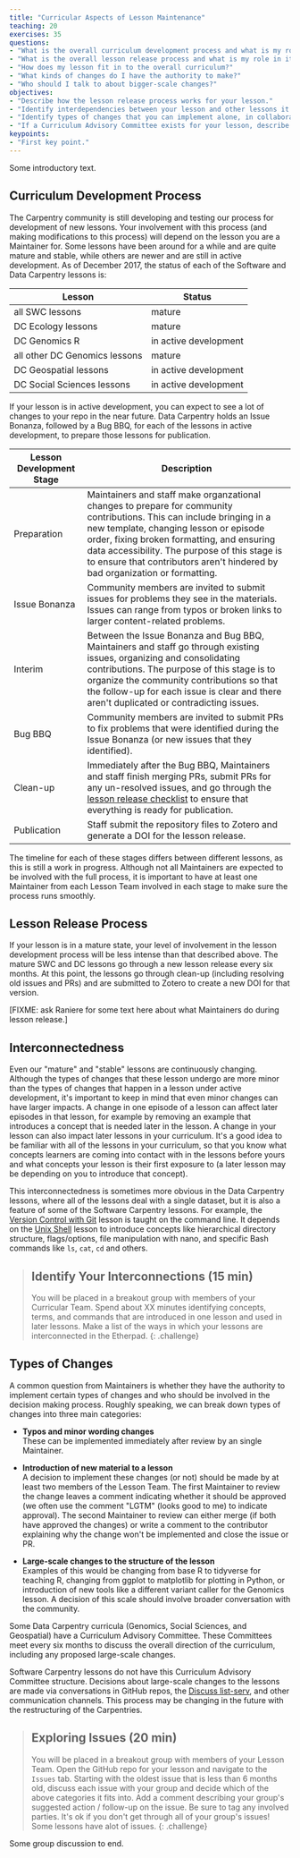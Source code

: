 ```yaml
---
title: "Curricular Aspects of Lesson Maintenance"
teaching: 20
exercises: 35
questions:
- "What is the overall curriculum development process and what is my role in it?"
- "What is the overall lesson release process and what is my role in it?"
- "How does my lesson fit in to the overall curriculum?"
- "What kinds of changes do I have the authority to make?"
- "Who should I talk to about bigger-scale changes?"
objectives:
- "Describe how the lesson release process works for your lesson."
- "Identify interdependencies between your lesson and other lessons it will be taught with."
- "Identify types of changes that you can implement alone, in collaboration with your Lesson Team, and after consulation with other community members."
- "If a Curriculum Advisory Committee exists for your lesson, describe their responsibilities and how to contact them."
keypoints:
- "First key point."
---
```


Some introductory text.

## Curriculum Development Process

The Carpentry community is still developing and testing our process
for development of new lessons. Your involvement with this process 
(and making modifications to this process) will depend on the lesson
you are a Maintainer for. Some lessons have been around for a while
and are quite mature and stable, while others are newer and are still in 
active development. As of December 2017, the status of each of the
Software and Data Carpentry lessons is:

| Lesson  | Status | 
| --------------- | ------ | 
| all SWC lessons | mature | 
| DC Ecology lessons | mature | 
| DC Genomics R | in active development | 
| all other DC Genomics lessons | mature | 
| DC Geospatial lessons | in active development |
| DC Social Sciences lessons | in active development |

If your lesson is in active development, you can expect to see a lot 
of changes to your repo in the near future. Data Carpentry holds an 
Issue Bonanza, followed by a Bug BBQ, for each of the lessons in 
active development, to prepare those lessons for publication. 

| Lesson Development Stage | Description |
| ---  | --- |
| Preparation | Maintainers and staff make organzational changes to prepare for community contributions. This can include bringing in a new template, changing lesson or episode order, fixing broken formatting, and ensuring data accessibility. The purpose of this stage is to ensure that contributors aren't hindered by bad organization or formatting. |
| Issue Bonanza | Community members are invited to submit issues for problems they see in the materials. Issues can range from typos or broken links to larger content-related problems.|
| Interim | Between the Issue Bonanza and Bug BBQ, Maintainers and staff go through existing issues, organizing and consolidating contributions. The purpose of this stage is to organize the community contributions so that the follow-up for each issue is clear and there aren't duplicated or contradicting issues. |
| Bug BBQ | Community members are invited to submit PRs to fix problems that were identified during the Issue Bonanza (or new issues that they identified).|
| Clean-up | Immediately after the Bug BBQ, Maintainers and staff finish merging PRs, submit PRs for any un-resolved issues, and go through the [lesson release checklist]() to ensure that everything is ready for publication.|
| Publication | Staff submit the repository files to Zotero and generate a DOI for the lesson release. | 

The timeline for each of these stages differs between different lessons, as this is still a work in progress. Although not all
Maintainers are expected to be involved with the full process, it 
is important to have at least one Maintainer from each Lesson Team 
involved in each stage to make sure the process runs smoothly.

## Lesson Release Process
If your lesson is in a mature state, your level of involvement in the
lesson development process will be less intense than that described
above. The mature SWC and DC lessons go through a new lesson release
every six months. At this point, the lessons go through clean-up 
(including resolving old issues and PRs) and are submitted to Zotero
to create a new DOI for that version. 

[FIXME: ask Raniere for some text here about what Maintainers do during lesson release.]

## Interconnectedness

Even our "mature" and "stable" lessons are continuously changing.
Although the types of changes that these lesson undergo are more 
minor than the types of changes that happen in a lesson under
active development, it's important to keep in mind that even minor
changes can have larger impacts. A change in one episode of a lesson
can affect later episodes in that lesson, for example by removing an
example that introduces a concept that is needed later in the lesson. 
A change in your lesson can also impact later lessons in your 
curriculum. It's a good idea to be familiar with all of the lessons
in your curriculum, so that you know what concepts learners are 
coming into contact with in the lessons before yours and what 
concepts your lesson is their first exposure to (a later lesson may
be depending on you to introduce that concept). 

This interconnectedness is sometimes more obvious in the Data Carpentry 
lessons, where all of the lessons deal with a single dataset, but it is also
a feature of some of the Software Carpentry lessons. For example, the 
[Version Control with Git](http://swcarpentry.github.io/git-novice/) lesson
is taught on the command line. It depends on the [Unix Shell](http://swcarpentry.github.io/shell-novice/) lesson to introduce concepts like 
hierarchical directory structure, flags/options, file manipulation with nano, and
specific Bash commands like `ls`, `cat`, `cd` and others.

> ## Identify Your Interconnections (15 min)
> You will be placed in a breakout group with members of your Curricular Team. 
> Spend about XX minutes identifying concepts, terms, and commands that are
> introduced in one lesson and used in later lessons. Make a list of the ways
> in which your lessons are interconnected in the Etherpad.
{: .challenge}

## Types of Changes

A common question from Maintainers is whether they have the authority to implement certain
types of changes and who should be involved in the decision making process. Roughly 
speaking, we can break down types of changes into three main categories: 

- **Typos and minor wording changes**  
    These can be implemented immediately after review by an single Maintainer.  

- **Introduction of new material to a lesson**   
    A decision to implement these changes (or not) should be made by at least two members of the Lesson Team. The first Maintainer to review the change leaves a comment indicating whether it should be approved (we often use the comment "LGTM" (looks good to me) to indicate approval). The second Maintainer to review can either merge (if both have approved the changes) or write a comment to the contributor explaining why the change won't be implemented and close the issue or PR. 

- **Large-scale changes to the structure of the lesson**   
    Examples of this would be changing from base R to tidyverse for teaching R, changing from ggplot to matplotlib for plotting in Python, or introduction of new tools like a different variant caller for the Genomics lesson. A decision of this scale should involve broader conversation with the community. 

Some Data Carpentry curricula (Genomics, Social Sciences, and Geospatial) have a Curriculum 
Advisory Committee. These Committees meet every six months to discuss the overall direction
of the curriculum, including any proposed large-scale changes. 

Software Carpentry lessons do not have this Curriculum Advisory Committee structure. 
Decisions about large-scale changes to the lessons are made via conversations in GitHub 
repos, the [Discuss list-serv](), and other communication channels. This process may be 
changing in the future with the restructuring of the Carpentries.

> ## Exploring Issues (20 min)
> You will be placed in a breakout group with members of your Lesson Team. Open the GitHub
> repo for your lesson and navigate to the `Issues` tab. Starting with the oldest issue
> that is less than 6 months old, discuss each issue with your group and decide which of 
> the above categories it fits into. Add a comment describing your group's suggested
> action / follow-up on the issue. Be sure to tag any involved parties. It's ok if you
> don't get through all of your group's issues! Some lessons have alot of issues.
{: .challenge}

Some group discussion to end.







